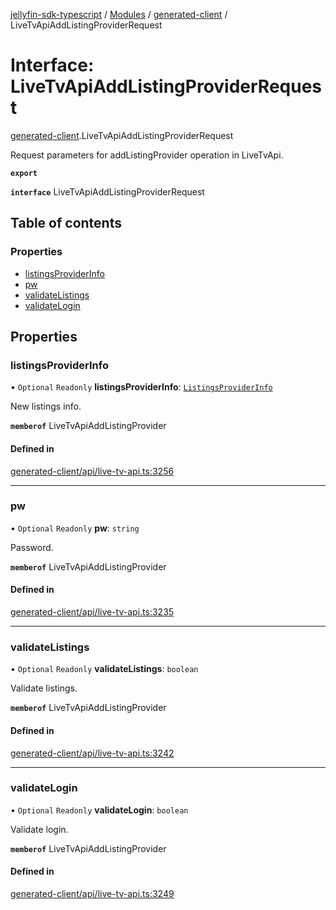 [jellyfin-sdk-typescript](../README.md) / [Modules](../modules.md) / [generated-client](../modules/generated_client.md) / LiveTvApiAddListingProviderRequest

# Interface: LiveTvApiAddListingProviderRequest

[generated-client](../modules/generated_client.md).LiveTvApiAddListingProviderRequest

Request parameters for addListingProvider operation in LiveTvApi.

**`export`**

**`interface`** LiveTvApiAddListingProviderRequest

## Table of contents

### Properties

- [listingsProviderInfo](generated_client.LiveTvApiAddListingProviderRequest.md#listingsproviderinfo)
- [pw](generated_client.LiveTvApiAddListingProviderRequest.md#pw)
- [validateListings](generated_client.LiveTvApiAddListingProviderRequest.md#validatelistings)
- [validateLogin](generated_client.LiveTvApiAddListingProviderRequest.md#validatelogin)

## Properties

### listingsProviderInfo

• `Optional` `Readonly` **listingsProviderInfo**: [`ListingsProviderInfo`](generated_client.ListingsProviderInfo.md)

New listings info.

**`memberof`** LiveTvApiAddListingProvider

#### Defined in

[generated-client/api/live-tv-api.ts:3256](https://github.com/thornbill/jellyfin-sdk-typescript/blob/c0c5b18/src/generated-client/api/live-tv-api.ts#L3256)

___

### pw

• `Optional` `Readonly` **pw**: `string`

Password.

**`memberof`** LiveTvApiAddListingProvider

#### Defined in

[generated-client/api/live-tv-api.ts:3235](https://github.com/thornbill/jellyfin-sdk-typescript/blob/c0c5b18/src/generated-client/api/live-tv-api.ts#L3235)

___

### validateListings

• `Optional` `Readonly` **validateListings**: `boolean`

Validate listings.

**`memberof`** LiveTvApiAddListingProvider

#### Defined in

[generated-client/api/live-tv-api.ts:3242](https://github.com/thornbill/jellyfin-sdk-typescript/blob/c0c5b18/src/generated-client/api/live-tv-api.ts#L3242)

___

### validateLogin

• `Optional` `Readonly` **validateLogin**: `boolean`

Validate login.

**`memberof`** LiveTvApiAddListingProvider

#### Defined in

[generated-client/api/live-tv-api.ts:3249](https://github.com/thornbill/jellyfin-sdk-typescript/blob/c0c5b18/src/generated-client/api/live-tv-api.ts#L3249)
